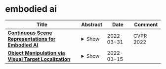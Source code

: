 # embodied ai

| **Title** | **Abstract** | **Date** | **Comment** |
| --- | --- | --- | --- |
| **[Continuous Scene Representations for Embodied AI](http://arxiv.org/abs/2203.17251v1)** | <details><summary>Show</summary><p>We propose Continuous Scene Representations (CSR), a scene representation constructed by an embodied agent navigating within a space, where objects and their relationships are modeled by continuous valued embeddings. Our method captures feature relationships between objects, composes them into a graph structure on-the-fly, and situates an embodied agent within the representation. Our key insight is to embed pair-wise relationships between objects in a latent space. This allows for a richer representation compared to discrete relations (e.g., [support], [next-to]) commonly used for building scene representations. CSR can track objects as the agent moves in a scene, update the representation accordingly, and detect changes in room configurations. Using CSR, we outperform state-of-the-art approaches for the challenging downstream task of visual room rearrangement, without any task specific training. Moreover, we show the learned embeddings capture salient spatial details of the scene and show applicability to real world data. A summery video and code is available at https://prior.allenai.org/projects/csr.</p></details> | 2022-03-31 | CVPR 2022 |
| **[Object Manipulation via Visual Target Localization](http://arxiv.org/abs/2203.08141v1)** | <details><summary>Show</summary><p>Object manipulation is a critical skill required for Embodied AI agents interacting with the world around them. Training agents to manipulate objects, poses many challenges. These include occlusion of the target object by the agent's arm, noisy object detection and localization, and the target frequently going out of view as the agent moves around in the scene. We propose Manipulation via Visual Object Location Estimation (m-VOLE), an approach that explores the environment in search for target objects, computes their 3D coordinates once they are located, and then continues to estimate their 3D locations even when the objects are not visible, thus robustly aiding the task of manipulating these objects throughout the episode. Our evaluations show a massive 3x improvement in success rate over a model that has access to the same sensory suite but is trained without the object location estimator, and our analysis shows that our agent is robust to noise in depth perception and agent localization. Importantly, our proposed approach relaxes several assumptions about idealized localization and perception that are commonly employed by recent works in embodied AI -- an important step towards training agents for object manipulation in the real world.</p></details> | 2022-03-15 |  |